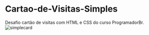 # Cartao-de-Visitas-Simples
Desafio cartão de visitas com HTML e CSS do curso ProgramadorBr.
![simplecard](https://user-images.githubusercontent.com/73203425/116774809-6afebc80-aa35-11eb-8c18-623b10dc685e.png)
